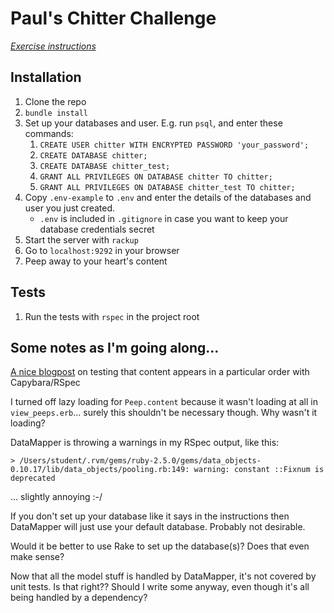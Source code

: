 # Paul's Chitter Challenge

*[Exercise instructions](INSTRUCTIONS.md)*  

## Installation

1. Clone the repo
2. `bundle install`
3. Set up your databases and user. E.g. run `psql`, and enter these commands:
    1. `CREATE USER chitter WITH ENCRYPTED PASSWORD 'your_password';`
    2. `CREATE DATABASE chitter;`
    3. `CREATE DATABASE chitter_test;`
    4. `GRANT ALL PRIVILEGES ON DATABASE chitter TO chitter;`
    5. `GRANT ALL PRIVILEGES ON DATABASE chitter_test TO chitter;`
4. Copy `.env-example` to `.env` and enter the details of the databases and user you just created.
    - `.env` is included in `.gitignore` in case you want to keep your database credentials secret
5. Start the server with `rackup`
6. Go to `localhost:9292` in your browser
7. Peep away to your heart's content

## Tests

1. Run the tests with `rspec` in the project root

## Some notes as I'm going along...

[A nice blogpost](http://launchware.com/articles/acceptance-testing-asserting-sort-order) on testing that content appears in a particular order with Capybara/RSpec

I turned off lazy loading for `Peep.content` because it wasn't loading at all in `view_peeps.erb`... surely this shouldn't be necessary though. Why wasn't it loading?

DataMapper is throwing a warnings in my RSpec output, like this:
```
> /Users/student/.rvm/gems/ruby-2.5.0/gems/data_objects-0.10.17/lib/data_objects/pooling.rb:149: warning: constant ::Fixnum is deprecated
```
... slightly annoying :-/

If you don't set up your database like it says in the instructions then DataMapper will just use your default database. Probably not desirable.

Would it be better to use Rake to set up the database(s)? Does that even make sense?

Now that all the model stuff is handled by DataMapper, it's not covered by unit tests. Is that right?? Should I write some anyway, even though it's all being handled by a dependency?
